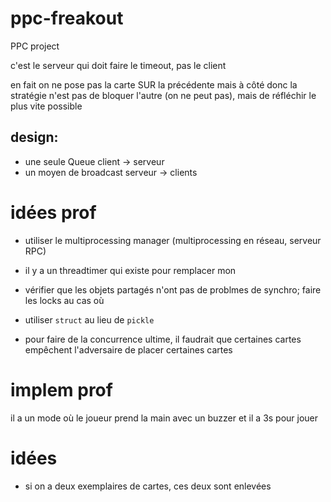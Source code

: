 # ppc-freakout

PPC project

c'est le serveur qui doit faire le timeout, pas le client

en fait on ne pose pas la carte SUR la précédente mais à côté
donc la stratégie n'est pas de bloquer l'autre (on ne peut pas), mais de réfléchir le plus vite possible

## design: 
* une seule Queue client -> serveur
* un moyen de broadcast serveur -> clients

# idées prof
* utiliser le multiprocessing manager (multiprocessing en réseau, serveur RPC)
* il y a un threadtimer qui existe pour remplacer mon
* vérifier que les objets partagés n'ont pas de problmes de synchro;
faire les locks au cas où
* utiliser ``struct`` au lieu de ``pickle``

* pour faire de la concurrence ultime, il faudrait que certaines cartes empêchent
l'adversaire de placer certaines cartes
# implem prof
il a un mode où le joueur prend la main avec un buzzer et il a 3s pour jouer

# idées
* si on a deux exemplaires de cartes, ces deux sont enlevées